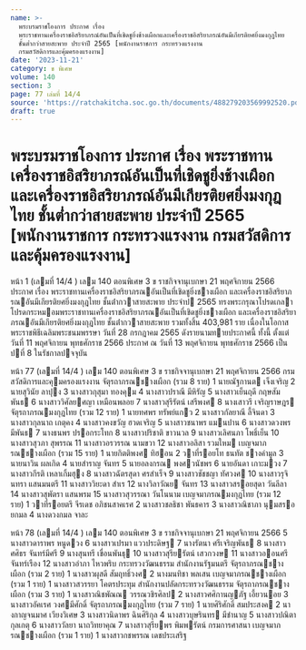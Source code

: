 ```yaml
---
name: >-
  พระบรมราชโองการ ประกาศ เรื่อง
  พระราชทานเครื่องราชอิสริยาภรณ์อันเป็นที่เชิดชูยิ่งช้างเผือกและเครื่องราชอิสริยาภรณ์อันมีเกียรติยศยิ่งมงกุฎไทย
  ชั้นต่ำกว่าสายสะพาย ประจำปี 2565 [พนักงานราชการ กระทรวงแรงงาน
  กรมสวัสดิการและคุ้มครองแรงงาน]
date: '2023-11-21'
category: ข พิเศษ
volume: 140
section: 3
page: 77 เล่มที่ 14/4
source: 'https://ratchakitcha.soc.go.th/documents/488279203569992520.pdf'
draft: true
---
```


# พระบรมราชโองการ ประกาศ เรื่อง พระราชทานเครื่องราชอิสริยาภรณ์อันเป็นที่เชิดชูยิ่งช้างเผือกและเครื่องราชอิสริยาภรณ์อันมีเกียรติยศยิ่งมงกุฎไทย ชั้นต่ำกว่าสายสะพาย ประจำปี 2565 [พนักงานราชการ กระทรวงแรงงาน กรมสวัสดิการและคุ้มครองแรงงาน]

หน้า 1 (เลมที่ 14/4 ) เลม 140 ตอนพิเศษ 3 ข ราชกิจจานุเบกษา 21 พฤศจิกายน 2566 ประกาศ เรื่อง พระราชทานเครื่องราชอิสริยาภรณอันเป็นที่เชิดชูยิ่งชางเผือก และเครื่องราชอิสริยาภรณอันมีเกียรติยศยิ่งมงกุฎไทย ชั้นต่ํากวาสายสะพาย ประจําป 2565 ทรงพระกรุณาโปรดเกลาโปรดกระหมอมพระราชทานเครื่องราชอิสริยาภรณอันเป็นที่เชิดชูยิ่งชางเผือก และเครื่องราชอิสริยาภรณอันมีเกียรติยศยิ่งมงกุฎไทย ชั้นต่ํากวาสายสะพาย รวมทั้งสิ้น 403,981 ราย เนื่องในโอกาสพระราชพิธีเฉลิมพระชนมพรรษา วันที่ 28 กรกฎาคม 2565 ดังรายนามทายประกาศนี้ ทั้งนี้ ตั้งแต่วันที่ 11 พฤศจิกายน พุทธศักราช 2566 ประกาศ ณ วันที่ 13 พฤศจิกายน พุทธศักราช 2566 เป็นปที่ 8 ในรัชกาลปจจุบัน

หน้า 77 (เลมที่ 14/4 ) เลม 140 ตอนพิเศษ 3 ข ราชกิจจานุเบกษา 21 พฤศจิกายน 2566 กรมสวัสดิการและคุมครองแรงงาน จัตุรถาภรณชางเผือก (รวม 8 ราย) 1 นายณัฐกานต เจ็งเจริญ 2 นายสุวินัย ลาปุง 3 นางสาวกุสุมา ทองคุม 4 นางสาวปราณี มีหิรัญ 5 นางสาวเย็นฤดี กฤษสัมพันธ 6 นางสาววิศัลยศญา เหมือนพลอย 7 นางสาวสุรีรัตน์ เสรีพงศ 8 นางเสาวรี เจริญราษฎร จัตุรถาภรณมงกุฎไทย (รวม 12 ราย) 1 นายทศพร ทรัพย์แกว 2 นางสาวกัลยาณี ลี้จินดา 3 นางสาวกุลนาถ เกตุคง 4 นางสาวคงขวัญ ฮวดเจริญ 5 นางสาวชนาพร แมนปาน 6 นางสาวดวงพร มีพันธ 7 นางธนพร ปรอกระโทก 8 นางสาวปริชาติ ขาวนวล 9 นางสาวเลิศนภา โพธิ์เย็น 10 นางสาวสุวภา สุพรรณ 11 นางสาวอรวรรณ นามขวา 12 นางสาวอลิสา รวมใหม เบญจมาภรณชางเผือก (รวม 15 ราย) 1 นายกิตติพงศ ทิฮอน 2 วาที่รอยโท ธนทัต ชางคํามูล 3 นายนาวิน ผลเกิด 4 นายสําราญ จันทร 5 นายอลงกรณ พงศวนัชพร 6 นายอันดา เกาะมวง 7 นางสาวกีรติ เหลาเกิ้มฮุง 8 นางสาวฉัตรสุดา ศรสําเร็จ 9 นางสาวชัชชญา ทัศวงศ 10 นางสาวรุจินทรา แสนมนตรี 11 นางสาววิยะดา สําเร 12 นางวิลาวัณย จันทร 13 นางสาวสรอยสุดา วันลีลา 14 นางสาวสุพัตรา แสนพรม 15 นางสาวสุวรรณา วันโนนาม เบญจมาภรณมงกุฎไทย (รวม 12 ราย) 1 วาที่รอยตรี จีรเดช อภิชนสาคเรศ 2 นางสาวชลธิชา พันธคาร 3 นางสาวณิชาภา นุมสรอยกมล 4 นางดวงกมล จาละ

หน้า 78 (เลมที่ 14/4 ) เลม 140 ตอนพิเศษ 3 ข ราชกิจจานุเบกษา 21 พฤศจิกายน 2566 5 นางสาวดาราพร หนูดวง 6 นางสาวเปรมา แววประดิษฐ 7 นางรัตนา ศรีเจริญพันธ 8 นางสาวศศิธร จันทร์มีศรี 9 นางสุนทรี เขื่อนพันธุ 10 นางสาวสุรียรัตน์ เสวกวงษ 11 นางสาวออนศรี จันทร์เรือง 12 นางสาวอําภา ไหวพริบ กระทรวงวัฒนธรรม สํานักงานรัฐมนตรี จัตุรถาภรณชางเผือก (รวม 2 ราย) 1 นางสาวผุสดี สัมฤทธิ์วงศ 2 นางมนทิชา พลเสน เบญจมาภรณชางเผือก (รวม 1 ราย) 1 นางสาวสวรรยา โคตรประทุม สํานักงานปลัดกระทรวงวัฒนธรรม จัตุรถาภรณชางเผือก (รวม 3 ราย) 1 นางสาวณิชพัณณ วรรณวชิรศิลป 2 นางสาวศศิกานญภัฐ เอี้ยวนอย 3 นางสาวอัคเรศ วงศมีศักดิ์ จัตุรถาภรณมงกุฎไทย (รวม 7 ราย) 1 นายศิริศักดิ์ สมประสงค 2 นางกาญจนมาศ เวียงวิเศษ 3 นางสาวนิดาพร ฉินศิริกุล 4 นางสาวบุษรินทร มีชํานาญ 5 นางสาวปณิตา กุลเกตุ 6 นางสาววัลยา นาถวิทยาคุณ 7 นางสาวสุรียพร พิมพรัตน์ กรมการศาสนา เบญจมาภรณชางเผือก (รวม 1 ราย) 1 นางสาวกชพรรณ เดชประเสริฐ
